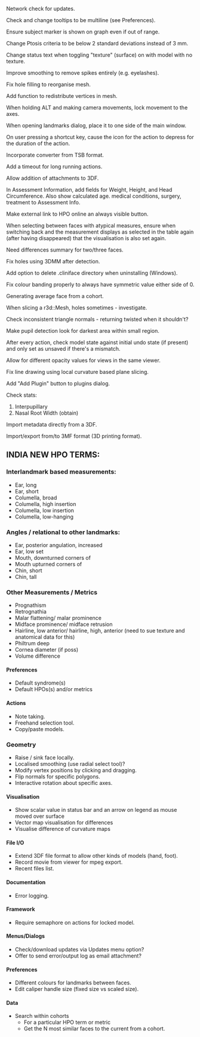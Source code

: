 Network check for updates.

Check and change tooltips to be multiline (see Preferences).

Ensure subject marker is shown on graph even if out of range.

Change Ptosis criteria to be below 2 standard deviations instead of 3 mm.

Change status text when toggling "texture" (surface) on with model with no texture.

Improve smoothing to remove spikes entirely (e.g. eyelashes).

Fix hole filling to reorganise mesh.

Add function to redistribute vertices in mesh.

When holding ALT and making camera movements, lock movement to the axes.

When opening landmarks dialog, place it to one side of the main window.

On user pressing a shortcut key, cause the icon for the action to depress for the duration of the action.

Incorporate converter from TSB format.

Add a timeout for long running actions.

Allow addition of attachments to 3DF.

In Assessment Information, add fields for Weight, Height, and Head Circumference. Also show calculated age.
medical conditions, surgery, treatment to Assessment Info.

Make external link to HPO online an always visible button.

When selecting between faces with atypical measures, ensure when switching back
and the measurement displays as selected in the table again (after having
disappeared) that the visualisation is also set again.

Need differences summary for two/three faces.

Fix holes using 3DMM after detection.

Add option to delete .cliniface directory when uninstalling (Windows).

Fix colour banding properly to always have symmetric value either side of 0.

Generating average face from a cohort.

When slicing a r3d::Mesh, holes sometimes - investigate.

Check inconsistent triangle normals - returning twisted when it shouldn't?

Make pupil detection look for darkest area within small region.

After every action, check model state against initial undo state (if present) and
only set as unsaved if there's a mismatch.

Allow for different opacity values for views in the same viewer.

Fix line drawing using local curvature based plane slicing.

Add "Add Plugin" button to plugins dialog.


Check stats:
1) Interpupillary
2) Nasal Root Width (obtain)

Import metadata directly from a 3DF.

Import/export from/to 3MF format (3D printing format).


## INDIA NEW HPO TERMS:
### Interlandmark based measurements:
* Ear, long
* Ear, short
* Columella, broad
* Columella, high insertion
* Columella, low insertion
* Columella, low-hanging

### Angles / relational to other landmarks:
* Ear, posterior angulation, increased
* Ear, low set
* Mouth, downturned corners of
* Mouth upturned corners of
* Chin, short
* Chin, tall

### Other Measurements / Metrics
* Prognathism
* Retrognathia
* Malar flattening/ malar prominence
* Midface prominence/ midface retrusion
* Hairline, low anterior/ hairline, high, anterior (need to sue texture and anatomical data for this)
* Philtrum deep
* Cornea diameter (if poss)
* Volume difference


#### Preferences
* Default syndrome(s)
* Default HPOs(s) and/or metrics

#### Actions
* Note taking.
* Freehand selection tool.
* Copy/paste models.

### Geometry
* Raise / sink face locally.
* Localised smoothing (use radial select tool)?
* Modify vertex positions by clicking and dragging.
* Flip normals for specific polygons.
* Interactive rotation about specific axes.

#### Visualisation
* Show scalar value in status bar and an arrow on legend as mouse moved over surface
* Vector map visualisation for differences
* Visualise difference of curvature maps


#### File I/O
* Extend 3DF file format to allow other kinds of models (hand, foot).
* Record movie from viewer for mpeg export.
* Recent files list.


#### Documentation
* Error logging.


#### Framework
* Require semaphore on actions for locked model.


#### Menus/Dialogs
* Check/download updates via Updates menu option?
* Offer to send error/output log as email attachment?


#### Preferences
* Different colours for landmarks between faces.
* Edit caliper handle size (fixed size vs scaled size).


#### Data
* Search within cohorts
  - For a particular HPO term or metric
  - Get the N most similar faces to the current from a cohort.
